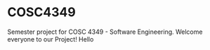 # COSC4349
Semester project for COSC 4349 - Software Engineering.
Welcome everyone to our Project!
Hello
